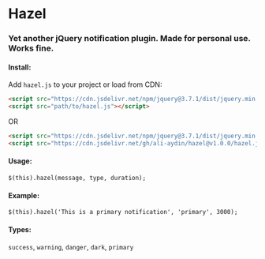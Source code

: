 # Hazel

### Yet another jQuery notification plugin. Made for personal use. Works fine.

#### Install:

Add `hazel.js` to your project or load from CDN:

```html
<script src="https://cdn.jsdelivr.net/npm/jquery@3.7.1/dist/jquery.min.js"></script>
<script src="path/to/hazel.js"></script>
```

OR
```html
<script src="https://cdn.jsdelivr.net/npm/jquery@3.7.1/dist/jquery.min.js"></script>
<script src="https://cdn.jsdelivr.net/gh/ali-aydin/hazel@v1.0.0/hazel.js"></script>
```

#### Usage: 
`$(this).hazel(message, type, duration);`

#### Example:
`$(this).hazel('This is a primary notification', 'primary', 3000);`

#### Types:
`success`, `warning`, `danger`, `dark`, `primary`
